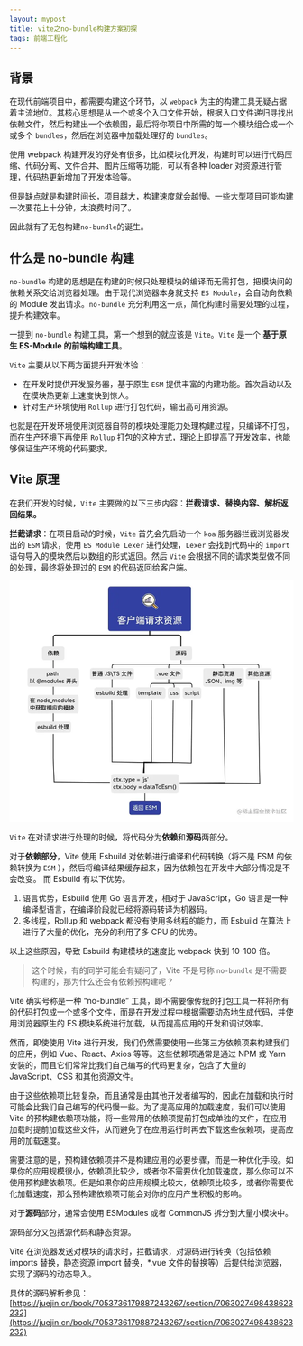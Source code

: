 ```yaml
---
layout: mypost
title: vite之no-bundle构建方案初探
tags: 前端工程化
---
```


## 背景

在现代前端项目中，都需要构建这个环节，以 `webpack` 为主的构建工具无疑占据着主流地位。其核心思想是从一个或多个入口文件开始，根据入口文件递归寻找出依赖文件，然后构建出一个依赖图，最后将你项目中所需的每一个模块组合成一个或多个 `bundles`，然后在浏览器中加载处理好的 `bundles`。

使用 webpack 构建开发的好处有很多，比如模块化开发，构建时可以进行代码压缩、代码分离、文件合并、图片压缩等功能，可以有各种 loader 对资源进行管理，代码热更新增加了开发体验等。

但是缺点就是构建时间长，项目越大，构建速度就会越慢。一些大型项目可能构建一次要花上十分钟，太浪费时间了。

因此就有了无包构建`no-bundle`的诞生。

## 什么是 no-bundle 构建

`no-bundle` 构建的思想是在构建的时候只处理模块的编译而无需打包，把模块间的依赖关系交给浏览器处理。由于现代浏览器本身就支持 `ES Module`，会自动向依赖的 Module 发出请求。`no-bundle` 充分利用这一点，简化构建时需要处理的过程，提升构建效率。

一提到 `no-bundle` 构建工具，第一个想到的就应该是 `Vite`。`Vite` 是一个 **基于原生 ES-Module 的前端构建工具**。

`Vite` 主要从以下两方面提升开发体验：

- 在开发时提供开发服务器，基于原生 `ESM` 提供丰富的内建功能。首次启动以及在模块热更新上速度快到惊人。
- 针对生产环境使用 `Rollup` 进行打包代码，输出高可用资源。

也就是在开发环境使用浏览器自带的模块处理能力处理构建过程，只编译不打包，而在生产环境下再使用 `Rollup` 打包的这种方式，理论上即提高了开发效率，也能够保证生产环境的代码要求。

## Vite 原理

在我们开发的时候，`Vite` 主要做的以下三步内容：**拦截请求、替换内容、解析返回结果。**

**拦截请求**：在项目启动的时候，`Vite` 首先会先启动一个 `koa` 服务器拦截浏览器发出的 `ESM` 请求，使用 `ES Module Lexer` 进行处理，`Lexer` 会找到代码中的 `import` 语句导入的模块然后以数组的形式返回。然后 `Vite` 会根据不同的请求类型做不同的处理，最终将处理过的 `ESM` 的代码返回给客户端。

![](/image/2023/2023-08-04-16-19-14.png)

`Vite` 在对请求进行处理的时候，将代码分为**依赖**和**源码**两部分。

对于**依赖部分**，Vite 使用 Esbuild 对依赖进行编译和代码转换（将不是 ESM 的依赖转换为 `ESM` ），然后将编译结果缓存起来，因为依赖包在开发中大部分情况是不会改变。 而 Esbuild 有以下优势。

1. 语言优势，Esbuild 使用 Go 语言开发，相对于 JavaScript，Go 语言是一种编译型语言，在编译阶段就已经将源码转译为机器码。
2. 多线程，Rollup 和 webpack 都没有使用多线程的能力，而 Esbuild 在算法上进行了大量的优化，充分的利用了多 CPU 的优势。

以上这些原因，导致 Esbuild 构建模块的速度比 webpack 快到 10-100 倍。

> 这个时候，有的同学可能会有疑问了，Vite 不是号称 `no-bundle` 是不需要构建的，那为什么还会有依赖预构建呢？

Vite 确实号称是一种 “no-bundle” 工具，即不需要像传统的打包工具一样将所有的代码打包成一个或多个文件，而是在开发过程中根据需要动态地生成代码，并使用浏览器原生的 ES 模块系统进行加载，从而提高应用的开发和调试效率。

然而，即使使用 Vite 进行开发，我们仍然需要使用一些第三方依赖项来构建我们的应用，例如 Vue、React、Axios 等等。这些依赖项通常是通过 NPM 或 Yarn 安装的，而且它们常常比我们自己编写的代码更复杂，包含了大量的 JavaScript、CSS 和其他资源文件。

由于这些依赖项比较复杂，而且通常是由其他开发者编写的，因此在加载和执行时可能会比我们自己编写的代码慢一些。为了提高应用的加载速度，我们可以使用 Vite 的预构建依赖项功能，将一些常用的依赖项提前打包成单独的文件，在应用加载时提前加载这些文件，从而避免了在应用运行时再去下载这些依赖项，提高应用的加载速度。

需要注意的是，预构建依赖项并不是构建应用的必要步骤，而是一种优化手段。如果你的应用规模很小，依赖项比较少，或者你不需要优化加载速度，那么你可以不使用预构建依赖项。但是如果你的应用规模比较大，依赖项比较多，或者你需要优化加载速度，那么预构建依赖项可能会对你的应用产生积极的影响。

对于**源码**部分，通常会使用 ESModules 或者 CommonJS 拆分到大量小模块中。

源码部分又包括源代码和静态资源。

Vite 在浏览器发送对模块的请求时，拦截请求，对源码进行转换（包括依赖 imports 替换，静态资源 import 替换，\*.vue 文件的替换等）后提供给浏览器，实现了源码的动态导入。

具体的源码解析参见：[https://juejin.cn/book/7053736179887243267/section/7063027498438623232](https://juejin.cn/book/7053736179887243267/section/7063027498438623232)
